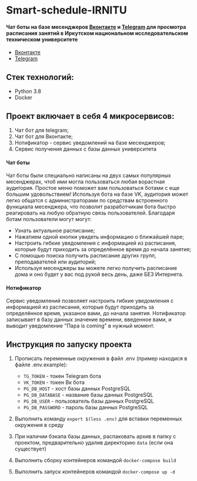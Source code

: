 # Smart-schedule-IRNITU
#### Чат боты на базе месенджеров [Вконтакте](https://vk.com/im?sel=-198983266) и [Telegram](https://t.me/Smart_schedule_IRNITU_bot) для просмотра расписания занятий в Иркутском национальном исследовательском техническом университете

- [Вконтакте](https://vk.com/im?sel=-198983266)
- [Telegram](https://t.me/Smart_schedule_IRNITU_bot)

## Стек технологий:
- Python 3.8
- Docker


## Проект включает в себя 4 микросервисов:
1. Чат бот для telegram;
2. Чат бот для Вконтакте;
3. Нотификатор - сервис уведомлений на базе месенджеров;
4. Сервис получения данных с базы данных университета

#### Чат боты
Чат боты были специально написаны на двух самых популярных месенджерах, чтоб ими могла пользоваться любая ворастная аудитория. Простое меню поможет вам пользоваться ботами с еще большим удовольствием! Используя бота на базе VK, аудитория может легко общатся с администраторами по средствам встроенного функциала месенджера, что позволит разработчикам бота быстро реагировать на любую обратную связь пользователей. 
Благодаря ботам пользователи могут могут:
- Узнать актуальное расписание;
- Нажатием одной кнопки увидеть информацию о ближайшей паре;
- Настроить гибкие уведомления с информацией из расписания, которые будут приходить за определённое время до начала занятия;
- С помощью поиска получить расписание других групп, преподавателей или аудиторий;
- Используя месенджеры вы можете легко получить расписание дома и оно будет у вас под рукой весь день, даже БЕЗ Интернета.

#### Нотификатор
Сервис уведомлений позволяет настроить гибкие уведомления с информацией из расписания, которые будут приходить за определённое время,
указаное вами, до начала занятия. Нотификатор записывает в базу данных значение времени, введенное вами, и выводит уведомление "Пара is coming" в нужный момент.



## Инструкция по запуску проекта
1. Прописать переменные окружения в файл .env (пример находися в файле .env.example):
    - `TG_TOKEN` - токен Telegram бота
    - `VK_TOKEN` - токен Вк бота
    - `PG_DB_HOST` - хост базы данных PostgreSQL
    - `PG_DB_DATABASE` - название базы данных PostgreSQL
    - `PG_DB_USER` - пользователь базы данных PostgreSQL
    - `PG_DB_PASSWORD` - пароль базы данных PostgreSQL

2. Выполнить команду `export $(less .env)` для вставки переменных окружения в среду
3. При наличии бэкапа базы данных, распаковать архив  в папку с проектом, предварительно удалив директорию `data` (если она существует)
4. Выполнить сборку контейнеров командой `docker-compose build`
5. Выполнить запуск контейнеров командой `docker-compose up -d`
